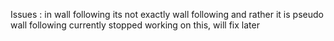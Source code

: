 Issues : 
in wall following its not exactly wall following and rather it is pseudo wall following
currently stopped working on this, will fix later
